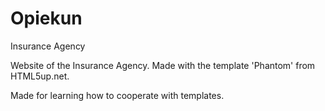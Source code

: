 # Opiekun
Insurance Agency

Website of the Insurance Agency. Made with the template 'Phantom' from HTML5up.net. 

Made for learning how to cooperate with templates.

